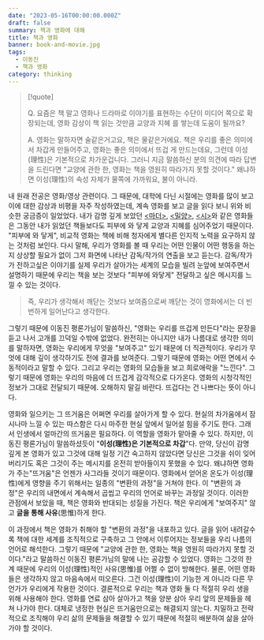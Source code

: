 ```yaml
---
date: "2023-05-16T00:00:00.000Z"
draft: false
summary: 책과 영화에 대해
title: 책과 영화
banner: book-and-movie.jpg
tags:
  - 이동진
  - 책과 영화
category: thinking
---
```


> [!quote]
>
> Q. 요즘은 책 말고 영화나 드라마로 이야기를 표현하는 수단이 미디어 쪽으로 확장되는데, 영화 감상이 책 읽는 것만큼 교양과 지혜 를 쌓는데 도움이 될까요?
>
> A. 영화는 말하자면 술같은거고요, 책은 물같은거에요. 책은 우리를 좋은 의미에서 차갑게 만들어주고, 영화는 좋은 의미에서 뜨겁 게 만드는데요, 그런데 이성(理性)은 기본적으로 차가운겁니다. 그러니 지금 말씀하신 분의 의견에 따라 답변을 드린다면 "교양에 관한 한, 영화는 책을 영원히 따라가지 못할 것이다." 왜냐하면 이성(理性)의 속성 자체가 물쪽에 가까워요, 불이 아니라.

내 원래 전공은 영화/영상 관련이다. 그 때문에, 대학에 다닌 시절에는 영화를 많이 보고 이에 대한 감상과 비평을 자주 작성하였는데, 계속 영화를 보고 글을 읽다 보니 위와 비슷한 궁금증이 일었었다. 내가 감명 깊게 보았던 [\<마더\>](https://www.imdb.com/title/tt1216496/), [\<밀양\>](https://www.imdb.com/title/tt0817225/), [\<시\>](https://www.imdb.com/title/tt1287878/)와 같은 영화들은 그동안 내가 읽었던 책들보다도 피부에 와 닿게 교양과 지혜를 심어주었기 때문이다. "피부에 와 닿게", 비교적 영화는 책에 비해 청자에게 별다른 인지적 노력을 요구하지 않는 것처럼 보인다. 다시 말해, 우리가 영화를 볼 때 우리는 어떤 인물이 어떤 행동을 하는지 상상할 필요가 없이 그저 화면에 나타난 감독/작가의 연출을 보고 듣는다. 감독/작가가 전하고싶은 이야기를 실제 우리가 살아가는 세계의 모습을 빌려 눈앞에 보여주면서 설명하기 때문에 우리는 책을 보는 것보다 "피부에 와닿게" 전달하고 싶은 메시지를 느낄 수 있는 것이다.

> 즉, 우리가 생각해서 깨닫는 것보다 보여줌으로써 깨닫는 것이 영화에서는 더 빈번하게 일어난다고 생각한다.

그렇기 때문에 이동진 평론가님이 말씀하신, "영화는 우리를 뜨겁게 만든다"라는 문장을 듣고 나서 고개를 끄덕일 수밖에 없었다. 완전히는 아니지만 내가 나름대로 생각한 의미를 말하자면, 영화는 우리에게 무엇을 "보여주고" 있기 때문에 더 직관적이다. 우리가 무엇에 대해 깊이 생각하기도 전에 결과를 보여준다. 그렇기 때문에 영화는 어떤 면에서 수동적이라고 말할 수 있다. 그리고 우리는 영화의 모습들을 보고 희로애락을 "느낀다". 그렇기 때문에 영화는 우리의 마음에 더 뜨겁게 감각적으로 다가온다. 영화의 시청각적인 정보가 그대로 전달되기 때문에.
오해하지 말길 바란다. 뜨겁다는 건 나쁘다는 뜻이 아니다.

영화와 일으키는 그 뜨거움은 어쩌면 우리를 살아가게 할 수 있다. 현실의 차가움에서 잠시나마 느낄 수 있는 따스함은 다시 마주한 현실 앞에서 일어설 힘을 주기도 한다. 그래서 인생에서 얼마간의 뜨거움은 필요하다. 이 역할을 영화가 맡아줄 수 있다.
하지만, 이동진 평론가님이 말씀하셨듯이 "**이성(理性)은 기본적으로 차갑**"다. 만약, 당신이 감명 깊게 본 영화가 있고 그것에 대해 일정 기간 숙고하지 않았다면 당신은 그것을 쉬이 잊어버리기도 혹은 그것이 주는 메시지를 온전히 받아들이지 못했을 수 있다. 왜냐하면 영화가 주는"뜨거움"은 언젠가 사그라들 것이기 때문이다. 영화에서 얻어온 온도가 이성(理性)에게 영향을 주기 위해서는 일종의 "변환의 과정"을 거쳐야 한다. 이 "변환의 과정"은 우리의 내면에서 계속해서 곱씹고 우리의 언어로 바꾸는 과정일 것이다.
이러한 관점에서 보았을 때, 책은 영화와 반대되는 성질을 가진다. 책은 우리에게 "보여주지" 않고 **글을 통해 사유**(思惟)하게 한다.

이 과정에서 책은 영화가 취해야 할 "변환의 과정"을 내포하고 있다. 글을 읽어 내려갈수록 책에 대한 세계를 조직적으로 구축하고 그 안에서 이루어지는 정보들을 우리 나름의 언어로 해석한다.
그렇기 때문에 "교양에 관한 한, 영화는 책을 영원히 따라가지 못할 것이다."라고 말씀하신 이동진 평론가님의 말에 나는 공감할 수 있었다. 영화는 그것의 한계 때문에 우리의 이성(理性)적인 사유(思惟)를 어쩔 수 없이 방해한다. 물론, 어떤 영화들은 생각하지 않고 마음속에서 떠오른다.
그건 이성(理性)이 기능한 게 아니라 다른 무언가가 우리에게 작용한 것이다. 결론적으로 우리는 책과 영화 둘 다 적절히 우리 생을 위해 사용해야 한다. 영화를 연료 삼아 살아가고 책을 양분 삼아 우리 앞의 문제들을 헤쳐 나가야 한다. 대체로 냉정한 현실은 뜨거움만으로는 해결되지 않는다. 치밀하고 전략적으로 조직해야 우리 삶의 문제들을 해결할 수 있기 때문에 적절히 배분하여 삶을 살아가야 할 것이다.
